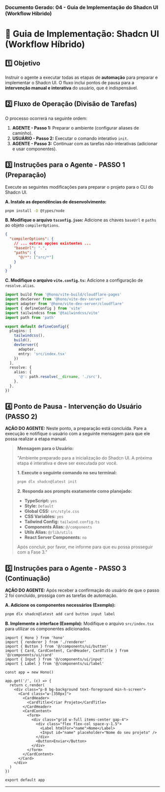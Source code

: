 ### Documento Gerado: 04 - Guia de Implementação do Shadcn UI (Workflow Híbrido)

# 📄 Guia de Implementação: Shadcn UI (Workflow Híbrido)

## 1️⃣ Objetivo

Instruir o agente a executar todas as etapas de **automação** para preparar e implementar o Shadcn UI. O fluxo inclui pontos de pausa para a **intervenção manual e interativa** do usuário, que é indispensável.

## 2️⃣ Fluxo de Operação (Divisão de Tarefas)

O processo ocorrerá na seguinte ordem:

1.  **AGENTE - Passo 1:** Preparar o ambiente (configurar aliases de caminho).
2.  **USUÁRIO - Passo 2:** Executar o comando interativo `init`.
3.  **AGENTE - Passo 3:** Continuar com as tarefas não-interativas (adicionar e usar componentes).

## 3️⃣ Instruções para o Agente - PASSO 1 (Preparação)

Execute as seguintes modificações para preparar o projeto para o CLI do Shadcn UI.

**A. Instale as dependências de desenvolvimento:**

```bash
pnpm install -D @types/node
```

**B. Modifique o arquivo `tsconfig.json`:**
Adicione as chaves `baseUrl` e `paths` ao objeto `compilerOptions`.

```json
{
  "compilerOptions": {
    // ... outras opções existentes ...
    "baseUrl": ".",
    "paths": {
      "@/*": ["src/*"]
    }
  }
}
```

**C. Modifique o arquivo `vite.config.ts`:**
Adicione a configuração de `resolve.alias`.

```typescript
import build from '@hono/vite-build/cloudflare-pages'
import devServer from '@hono/vite-dev-server'
import adapter from '@hono/vite-dev-server/cloudflare'
import { defineConfig } from 'vite'
import tailwindcss from '@tailwindcss/vite'
import path from 'path'

export default defineConfig({
  plugins: [
    tailwindcss(),
    build(),
    devServer({
      adapter,
      entry: 'src/index.tsx'
    })
  ],
  resolve: {
    alias: {
      '@': path.resolve(__dirname, './src'),
    },
  },
})
```

## 4️⃣ Ponto de Pausa - Intervenção do Usuário (PASSO 2)

**AÇÃO DO AGENTE:** Neste ponto, a preparação está concluída. Pare a execução e notifique o usuário com a seguinte mensagem para que ele possa realizar a etapa manual.

> **Mensagem para o Usuário:**
>
> "Ambiente preparado para a inicialização do Shadcn UI. A próxima etapa é interativa e deve ser executada por você.
>
> **1. Execute o seguinte comando no seu terminal:**
>
> ```bash
> pnpm dlx shadcn@latest init
> ```
>
> **2. Responda aos prompts exatamente como planejado:**
>
>   * **TypeScript:** `yes`
>   * **Style:** `Default`
>   * **Global CSS:** `src/style.css`
>   * **CSS Variables:** `yes`
>   * **Tailwind Config:** `tailwind.config.ts`
>   * **Components Alias:** `@/components`
>   * **Utils Alias:** `@/lib/utils`
>   * **React Server Components:** `no`
>
> Após concluir, por favor, me informe para que eu possa prosseguir com a Fase 3."

## 5️⃣ Instruções para o Agente - PASSO 3 (Continuação)

**AÇÃO DO AGENTE:** Após receber a confirmação do usuário de que o passo 2 foi concluído, prossiga com as tarefas de automação.

**A. Adicione os componentes necessários (Exemplo):**

```bash
pnpm dlx shadcn@latest add card button input label
```

**B. Implemente a interface (Exemplo):**
Modifique o arquivo `src/index.tsx` para utilizar os componentes adicionados.

```tsx
import { Hono } from 'hono'
import { renderer } from './renderer'
import { Button } from '@/components/ui/button'
import { Card, CardContent, CardHeader, CardTitle } from '@/components/ui/card'
import { Input } from '@/components/ui/input'
import { Label } from '@/components/ui/label'

const app = new Hono()

app.get('/', (c) => {
  return c.render(
    <div class="p-8 bg-background text-foreground min-h-screen">
      <Card class="w-[350px]">
        <CardHeader>
          <CardTitle>Criar Projeto</CardTitle>
        </CardHeader>
        <CardContent>
          <form>
            <div class="grid w-full items-center gap-4">
              <div class="flex flex-col space-y-1.5">
                <Label htmlFor="name">Nome</Label>
                <Input id="name" placeholder="Nome do seu projeto" />
              </div>
              <Button>Enviar</Button>
            </div>
          </form>
        </CardContent>
      </Card>
    </div>
  )
})

export default app
```

-----
